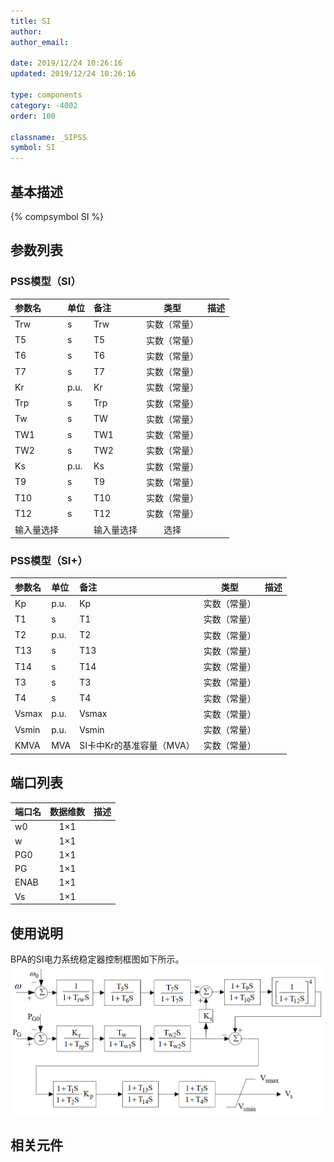 ```yaml
---
title: SI
author:
author_email:

date: 2019/12/24 10:26:16
updated: 2019/12/24 10:26:16

type: components
category: -4002
order: 100

classname: _SIPSS
symbol: SI
---
```


## 基本描述

{% compsymbol SI %}

## 参数列表
### PSS模型（SI）
| 参数名 | 单位 | 备注 | 类型 | 描述 |
| :--- | :--- | :--- | :--: | :--- |
| Trw | s | Trw | 实数（常量） |  |
| T5 | s | T5 | 实数（常量） |  |
| T6 | s | T6 | 实数（常量） |  |
| T7 | s | T7 | 实数（常量） |  |
| Kr | p.u. | Kr | 实数（常量） |  |
| Trp | s | Trp | 实数（常量） |  |
| Tw | s | TW | 实数（常量） |  |
| TW1 | s | TW1 | 实数（常量） |  |
| TW2 | s | TW2 | 实数（常量） |  |
| Ks | p.u. | Ks | 实数（常量） |  |
| T9 | s | T9 | 实数（常量） |  |
| T10 | s | T10 | 实数（常量） |  |
| T12 | s | T12 | 实数（常量） |  |
| 输入量选择 |  | 输入量选择 | 选择 |  |

### PSS模型（SI+）
| 参数名 | 单位 | 备注 | 类型 | 描述 |
| :--- | :--- | :--- | :--: | :--- |
| Kp | p.u. | Kp | 实数（常量） |  |
| T1 | s | T1 | 实数（常量） |  |
| T2 | p.u. | T2 | 实数（常量） |  |
| T13 | s | T13 | 实数（常量） |  |
| T14 | s | T14 | 实数（常量） |  |
| T3 | s | T3 | 实数（常量） |  |
| T4 | s | T4 | 实数（常量） |  |
| Vsmax | p.u. | Vsmax | 实数（常量） |  |
| Vsmin | p.u. | Vsmin | 实数（常量） |  |
| KMVA | MVA | SI卡中Kr的基准容量（MVA） | 实数（常量） |  |


## 端口列表

| 端口名 | 数据维数 | 描述 |
| :--- | :--:  | :--- |
| w0 | 1×1 | |
| w | 1×1 | |
| PG0 | 1×1 | |
| PG | 1×1 | |
| ENAB | 1×1 | |
| Vs | 1×1 | |

## 使用说明
BPA的SI电力系统稳定器控制框图如下所示。
![等效图](comp_PSSs/SI.png)

## 相关元件

